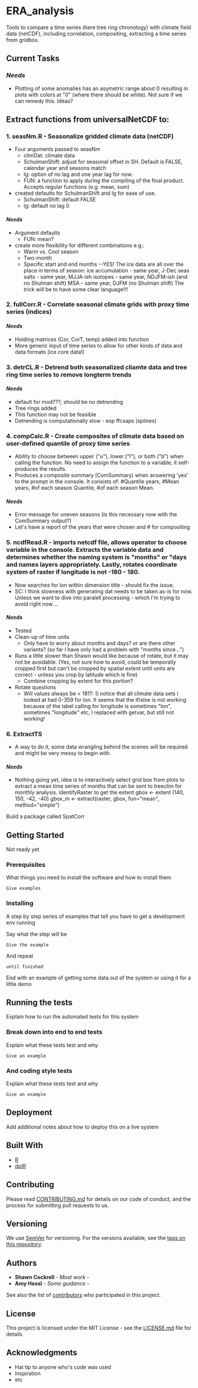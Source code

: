 # ERA_analysis

Tools to compare a time series (here tree ring chronology) with climate field data (netCDF), including correlation, compositing, extracting a time series from gridbox.

## Current Tasks

### *Needs*
- Plotting of some anomalies has an asymetric range about 0 resulting in plots with colors at "0" (where there should be white). Not sure if we can remedy this. Ideas?

## Extract functions from universalNetCDF to:
### 1. seasNm.R - Seasonalize gridded climate data (netCDF)
  - Four arguments passed to seasNm
    * climDat: climate data
    * SchulmanShift: adjust for seasonal offset in SH. Default is FALSE, calendar year and seasons match
    * lg: option of no lag and one year lag for now.
    * FUN: a function to apply during the compiling of the final product. Accepts regular functions (e.g. mean, sum)
  - created defaults for SchulmanShift and lg for ease of use.
    * SchulmanShift: default FALSE
    * lg: default no lag 0

  #### *Needs*
  - Argument defaults  
    * FUN: mean?
  - create more flexibility for different combinations e.g.:
      * Warm vs. Cool season
      * Two-month
      * Specific start and end months --YES!  The ice data are all over the place in terms of season:
      ice accumulation - same year, J-Dec
      seas salts - same year, MJJA-ish
      isotopes - same year, NDJFM-ish (and no Shulman shift)
      MSA - same year, DJFM (no Shulman shift)
      The trick will be to have some clear language!!!


### 2. fullCorr.R - Correlate seasonal climate grids with proxy time series (indices)

  #### *Needs*
  - Holding matrices (Cor, CorT, temp) added into function
  - More generic input of time series to allow for other kinds of data and data formats (ice core data!)

### 3. detrCL.R - Detrend both seasonalized cliamte data and tree ring time series to remove longterm trends

 #### *Needs*
  - default for mod???; should be no detrending
  - Tree rings added
  - This function may not be feasible
  - Detrending is computationally slow - esp ffcsaps (splines)

### 4. compCalc.R - Create composites of climate data based on user-defined quantile of proxy time series
  - Ability to choose between upper ("u"), lower ("l"), or both ("b") when calling the function. No need to assign the function to a variable, it self-produces the results.
  - Produces a composite summary (ComSummary) when answering 'yes' to the prompt in the console. It consists of: #Quantile years, #Mean years, #of each season Quantile, #of each season Mean.

#### *Needs*
  - Error message for uneven seasons (is this necessary now with the ComSummary output?)
  - Let's have a report of the years that were chosen and # for compositing

### 5. ncdfRead.R - imports netcdf file, allows operator to choose variable in the console. Extracts the variable data and determines whether the naming system is "months" or "days and names layers appropriately. Lastly, rotates coordinate system of raster if longitude is not -180 - 180.
* Now searches for lon within dimension title - should fix the issue.
* SC: I think slowness with generating dat needs to be taken as-is for now. Unless we want to dive into paralell processing - which I'm trying to avoid right now....
 
####  *Needs*
  - Tested
  - Clean-up of time units
    * Only have to worry about months and days? or are there other variants? (so far I have only had a problem with "months since...")
  - Runs a little slower than Shawn would like because of rotate, but it may not be avoidable. (Yes, not sure how to avoid, could be temporally cropped first but can't be cropped by spatial extent until units are correct - unless you crop by latitude which is fine)
    * Combine cropping by extent for this portion?
  - Rotate questions
    * Will values always be < 181?: (I notice that all climate data sets I looked at had 0-359 for lon.  It seems that the if/else is not working because of the label calling for longitude is sometimes "lon", sometimes "longitude" etc, I replaced with getvar, but still not working!
    
### 6. ExtractTS
  * A way to do it, some data wrangling behind the scenes will be required and might be very messy to begin with.  
    
#### *Needs*
   - Nothing going yet, idea is to interactively select grid box from plots to extract a mean time series of months that can be sent to treeclim for monthly analysis.
    identifyRaster to get the extent
    gbox <- extent (140, 150, -42, -40)
    gbox_m <- extract(raster, gbox, fun="mean", method="simple")


Build a package called SpatCorr












## Getting Started

Not ready yet

### Prerequisites

What things you need to install the software and how to install them

```
Give examples
```

### Installing

A step by step series of examples that tell you have to get a development env running

Say what the step will be

```
Give the example
```

And repeat

```
until finished
```

End with an example of getting some data out of the system or using it for a little demo

## Running the tests

Explain how to run the automated tests for this system

### Break down into end to end tests

Explain what these tests test and why

```
Give an example
```

### And coding style tests

Explain what these tests test and why

```
Give an example
```

## Deployment

Add additional notes about how to deploy this on a live system

## Built With

* [R](https://www.r-project.org/)
* [dplR](https://cran.r-project.org/web/packages/dplR/index.html)



## Contributing

Please read [CONTRIBUTING.md](https://gist.github.com/PurpleBooth/b24679402957c63ec426) for details on our code of conduct, and the process for submitting pull requests to us.

## Versioning

We use [SemVer](http://semver.org/) for versioning. For the versions available, see the [tags on this repository](https://github.com/your/project/tags). 

## Authors

* **Shawn Cockrell** - *Most work* -
* **Amy Hessl** - *Some guidance* -


See also the list of [contributors](https://github.com/your/project/contributors) who participated in this project.

## License

This project is licensed under the MIT License - see the [LICENSE.md](LICENSE.md) file for details

## Acknowledgments

* Hat tip to anyone who's code was used
* Inspiration
* etc
